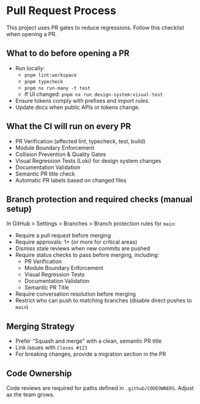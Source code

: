 # Pull Request Process

This project uses PR gates to reduce regressions. Follow this checklist when opening a PR.

## What to do before opening a PR

- Run locally:
  - `pnpm lint:workspace`
  - `pnpm typecheck`
  - `pnpm nx run-many -t test`
  - If UI changed: `pnpm nx run design-system:visual-test`
- Ensure tokens comply with prefixes and import rules.
- Update docs when public APIs or tokens change.

## What the CI will run on every PR

- PR Verification (affected lint, typecheck, test, build)
- Module Boundary Enforcement
- Collision Prevention & Quality Gates
- Visual Regression Tests (Loki) for design system changes
- Documentation Validation
- Semantic PR title check
- Automatic PR labels based on changed files

## Branch protection and required checks (manual setup)

In GitHub > Settings > Branches > Branch protection rules for `main`:

- Require a pull request before merging
- Require approvals: 1+ (or more for critical areas)
- Dismiss stale reviews when new commits are pushed
- Require status checks to pass before merging, including:
  - PR Verification
  - Module Boundary Enforcement
  - Visual Regression Tests
  - Documentation Validation
  - Semantic PR Title
- Require conversation resolution before merging
- Restrict who can push to matching branches (disable direct pushes to `main`)

## Merging Strategy

- Prefer "Squash and merge" with a clean, semantic PR title
- Link issues with `Closes #123`
- For breaking changes, provide a migration section in the PR

## Code Ownership

Code reviews are required for paths defined in `.github/CODEOWNERS`. Adjust as the team grows.
